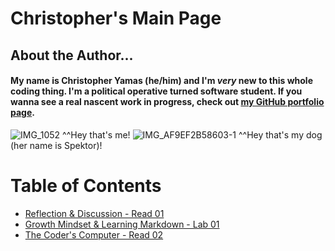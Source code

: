 # Christopher's Main Page

## About the Author...
#### My name is Christopher Yamas (he/him) and I'm ***very*** new to this whole coding thing. I'm a political operative turned software student. If you wanna see a real nascent work in progress, check out [my GitHub portfolio page](https://github.com/chrisyamas).

![IMG_1052](https://user-images.githubusercontent.com/44851813/150867414-e8299e6b-9c40-452a-ae00-ae8fceda94db.jpg)
^^Hey that's me!
![IMG_AF9EF2B58603-1](https://user-images.githubusercontent.com/44851813/150867799-95684367-8286-4d75-89cd-7af3664a33ef.jpeg)
^^Hey that's my dog (her name is Spektor)!

# Table of Contents
- [Reflection & Discussion - Read 01](https://chrisyamas.github.io/reading-notes/reflection-and-discussion.md)
- [Growth Mindset & Learning Markdown - Lab 01](https://chrisyamas.github.io/reading-notes/growth-mindset-lab01.md)
- [The Coder's Computer - Read 02](https://chrisyamas.github.io/reading-notes/the-coders-computer.md)
